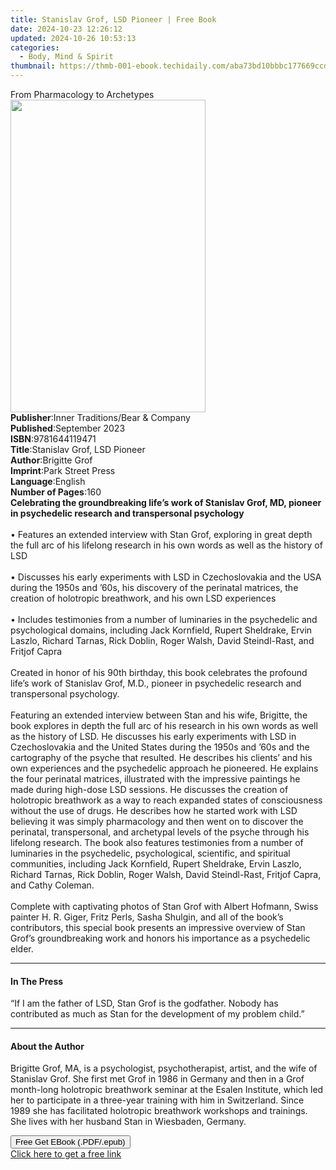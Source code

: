 ```yaml
---
title: Stanislav Grof, LSD Pioneer | Free Book
date: 2024-10-23 12:26:12
updated: 2024-10-26 10:53:13
categories:
  - Body, Mind & Spirit
thumbnail: https://thmb-001-ebook.techidaily.com/aba73bd10bbbc177669ccdcca88a6e2756987a66245259205127a52885acc113.jpg
---
```

<main id="book-container">
  <div class="flex flex-col">
    <div class="book-brief flex-1 py-6 px-4 sm:p-6 md:py-10 md:px-8">
      <!-- brief-->
      <div class="book-brief-main">From Pharmacology to Archetypes</div>
    </div>
    <div
      class="book-meta-info flex-1 grid gap-4 col-start-1 col-end-3 row-start-1 sm:mb-6 sm:grid-cols-4 lg:gap-6 lg:col-start-2 lg:row-end-6 lg:row-span-6 lg:mb-0"
    >
      <div
        class="book-meta-info-left place-content-center mt-4 p-4 text-sm leading-6 col-start-2 col-span-2 dark:text-slate-400"
      >
        <img
          class="w-full h-500 object-cover rounded-lg sm:h-255 sm:col-span-2 lg:col-span-full"
          src="https://img-001-ebook.techidaily.com/9dfaeefd3dda7a1fb8263bcf885e06f76eb5621bb3825d880f27f7192d1a3971.jpg"
          alt=""
          width="312"
          height="500"
        />
      </div>
      <div
        class="book-meta-info-right mt-2 col-start-1 row-start-2 col-span-3 self-center"
      >
        <!-- meta data  -->
        <div class="flex flex-col px-4 md:px-8">
          <div class="flex-1">
            <strong>Publisher</strong>:<span class="px-2"
              >Inner Traditions/Bear &amp; Company</span
            >
          </div>
          <div class="flex-1">
            <strong>Published</strong>:<span class="px-2">September 2023</span>
          </div>
          <div class="flex-1">
            <strong>ISBN</strong>:<span class="px-2">9781644119471</span>
          </div>
          <div class="flex-1">
            <strong>Title</strong>:<span class="px-2"
              >Stanislav Grof, LSD Pioneer</span
            >
          </div>
          <div class="flex-1">
            <strong>Author</strong>:<span class="px-2">Brigitte Grof</span>
          </div>
          <div class="flex-1">
            <strong>Imprint</strong>:<span class="px-2">Park Street Press</span>
          </div>
          <div class="flex-1">
            <strong>Language</strong>:<span class="px-2">English</span>
          </div>
          <div class="flex-1">
            <strong>Number of Pages</strong>:<span class="px-2">160</span>
          </div>
        </div>
      </div>
    </div>
    <div class="book-description flex-1 py-6 px-4 sm:p-6 md:py-10 md:px-8">
      <div class="book-description-main">
        <div accordion-content="" id="description">
          <b
            >Celebrating the groundbreaking life’s work of Stanislav Grof, MD,
            pioneer in psychedelic research and transpersonal psychology</b
          ><br /><br />• Features an extended interview with Stan Grof,
          exploring in great depth the full arc of his lifelong research in his
          own words as well as the history of LSD <br /><br />• Discusses his
          early experiments with LSD in Czechoslovakia and the USA during the
          1950s and ’60s, his discovery of the perinatal matrices, the creation
          of holotropic breathwork, and his own LSD experiences <br /><br />•
          Includes testimonies from a number of luminaries in the psychedelic
          and psychological domains, including Jack Kornfield, Rupert Sheldrake,
          Ervin Laszlo, Richard Tarnas, Rick Doblin, Roger Walsh, David
          Steindl-Rast, and Fritjof Capra <br /><br />Created in honor of his
          90th birthday, this book celebrates the profound life’s work of
          Stanislav Grof, M.D., pioneer in psychedelic research and
          transpersonal psychology. <br /><br />Featuring an extended interview
          between Stan and his wife, Brigitte, the book explores in depth the
          full arc of his research in his own words as well as the history of
          LSD. He discusses his early experiments with LSD in Czechoslovakia and
          the United States during the 1950s and ’60s and the cartography of the
          psyche that resulted. He describes his clients’ and his own
          experiences and the psychedelic approach he pioneered. He explains the
          four perinatal matrices, illustrated with the impressive paintings he
          made during high-dose LSD sessions. He discusses the creation of
          holotropic breathwork as a way to reach expanded states of
          consciousness without the use of drugs. He describes how he started
          work with LSD believing it was simply pharmacology and then went on to
          discover the perinatal, transpersonal, and archetypal levels of the
          psyche through his lifelong research. The book also features
          testimonies from a number of luminaries in the psychedelic,
          psychological, scientific, and spiritual communities, including Jack
          Kornfield, Rupert Sheldrake, Ervin Laszlo, Richard Tarnas, Rick
          Doblin, Roger Walsh, David Steindl-Rast, Fritjof Capra, and Cathy
          Coleman. <br /><br />Complete with captivating photos of Stan Grof
          with Albert Hofmann, Swiss painter H. R. Giger, Fritz Perls, Sasha
          Shulgin, and all of the book’s contributors, this special book
          presents an impressive overview of Stan Grof’s groundbreaking work and
          honors his importance as a psychedelic elder.
        </div>
        <div class="accordion-fader"></div>
      </div>
    </div>
    <div class="book-excerpts flex-1 py-6 px-4 sm:p-6 md:py-10 md:px-8">
      <!-- excerpts-->
      <div class="book-excerpts-main">
        <hr />
        <h4 class="placeholder placeholder-heading">
          <span>In The Press</span>
        </h4>
        <p>
          “If I am the father of LSD, Stan Grof is the godfather. Nobody has
          contributed as much as Stan for the development of my problem child.”
        </p>
      </div>
    </div>
    <div class="book-about-author flex-1 py-6 px-4 sm:p-6 md:py-10 md:px-8">
      <!-- about author-->
      <div class="book-main-author-main">
        <hr />
        <h4 class="placeholder placeholder-heading">
          <span>About the Author</span>
        </h4>
        <p>
          Brigitte Grof, MA, is a psychologist, psychotherapist, artist, and the
          wife of Stanislav Grof. She first met Grof in 1986 in Germany and then
          in a Grof month-long holotropic breathwork seminar at the Esalen
          Institute, which led her to participate in a three-year training with
          him in Switzerland. Since 1989 she has facilitated holotropic
          breathwork workshops and trainings. She lives with her husband Stan in
          Wiesbaden, Germany.
        </p>
      </div>
    </div>
    <div class="book-free-get flex-1 py-6 px-4 sm:p-6 md:py-10 md:px-8">
      <button
        id="btn-free-get"
        class="bg-blue-500 hover:bg-blue-700 text-white font-bold py-2 px-4 rounded"
      >
        Free Get EBook (.PDF/.epub)
      </button>
      <div id="countdown-display" class="px-2 text-lg mt-2"></div>
      <a
        id="free-link"
        class="hidden bg-blue-500 hover:bg-blue-700 text-white font-bold py-2 px-4 rounded"
        href="https://www.ebooks.com/en-us/book/210769689/stanislav-grof-lsd-pioneer/brigitte-grof/"
        target="_blank"
        >Click here to get a free link</a
      >
    </div>
    <script>
      let countdownTime = 0;
      let countdownInterval = null;
      document
        .getElementById('btn-free-get')
        .addEventListener('click', startCountdown);
      function startCountdown() {
        countdownTime = new Date().getTime() + 60000 * 3;
        countdownInterval = setInterval(updateCountdown, 1000);
        document.getElementById('btn-free-get').disabled = true;
        document
          .getElementById('btn-free-get')
          .classList.add('bg-gray-500', 'cursor-not-allowed');
      }
      function updateCountdown() {
        let currentTime = new Date().getTime();
        let timeLeft = countdownTime - currentTime;
        let secondsLeft = Math.floor(timeLeft / 1000);
        document.getElementById('countdown-display').innerHTML =
          `Remaining time: ${secondsLeft} seconds.`;
        if (secondsLeft <= 0) {
          clearInterval(countdownInterval);
          document.getElementById('btn-free-get').classList.add('hidden');
          document.getElementById('free-link').classList.remove('hidden');
          document.getElementById('countdown-display').innerHTML = '';
        }
      }
    </script>
  </div>
</main>
